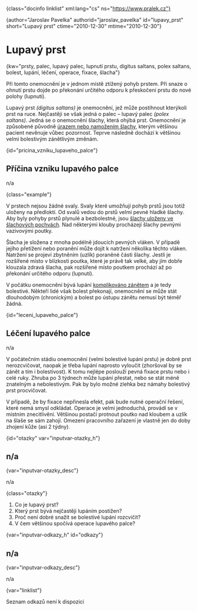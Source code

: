 
{class="docinfo linklist" xml:lang="cs" ns="https://www.pralek.cz"}

{author="Jaroslav Pavelka" authorid="jaroslav\_pavelka" id="lupavy\_prst" short="Lupavý prst" ctime="2010-12-30" mtime="2010-12-30"}

# Lupavý prst

{kw="prsty, palec, lupavý palec, lupnutí prstu, digitus saltans, polex saltans, bolest, lupání, léčení, operace, fixace, šlacha"}

Při tomto onemocnění je v jednom místě ztížený pohyb prstem. Při snaze o ohnutí prstu dojde po překonání určitého odporu k přeskočení prstu do nové polohy (lupnutí).

Lupavý prst _(digitus saltans)_ je onemocnění, jež může postihnout kterýkoli prst na ruce. Nejčastěji se však jedná o palec – lupavý palec _(polex saltans)_. Jedná se o onemocnění šlachy, která ohýbá prst. Onemocnění je způsobené původně [úrazem nebo namožením šlachy][1], kterým většinou pacient nevěnuje vůbec pozornost. Teprve následně dochází k většinou velmi bolestivým zánětlivým změnám.

{id="pricina\_vzniku\_lupaveho_palce"}

## Příčina vzniku lupavého palce

n/a

{class="example"}

V prstech nejsou žádné svaly. Svaly které umožňují pohyb prstů jsou totiž uloženy na předloktí. Od svalů vedou do prstů velmi pevné hladké šlachy. Aby byly pohyby prstů plynulé a bezbolestné, jsou [šlachy uloženy ve šlachových pochvách][1]. Nad některými klouby procházejí šlachy pevnými vazivovými poutky.

Šlacha je složena z mnoha podélně jdoucích pevných vláken. V případě jejího přetížení nebo poranění může dojít k natržení několika těchto vláken. Natržení se projeví zbytněním (uzlík) poraněné části šlachy. Jestli je rozšířené místo v blízkosti poutka, které je právě tak velké, aby jím dobře klouzala zdravá šlacha, pak rozšířené místo poutkem prochází až po překonání určitého odporu (lupnutí).

V počátku onemocnění bývá lupání [komplikováno zánětem][2] a je tedy bolestivé. Někteří lidé však bolest překonají, onemocnění se může stát dlouhodobým (chronickým) a bolest po ústupu zánětu nemusí být téměř žádná.

{id="leceni\_lupaveho\_palce"}

## Léčení lupavého palce

n/a

V počátečním stádiu onemocnění (velmi bolestivé lupání prstu) je dobré prst nerozcvičovat, naopak je třeba lupání naprosto vyloučit (zhoršoval by se zánět a tím i bolestivost). K tomu nejlépe poslouží pevná fixace prstu nebo i celé ruky. Zhruba po 3 týdnech může lupání přestat, nebo se stát méně znatelným a nebolestivým. Pak by bylo možné zlehka bez námahy bolestivý prst procvičovat.

V případě, že by fixace nepřinesla efekt, pak bude nutné operační řešení, které nemá smysl odkládat. Operace je velmi jednoduchá, provádí se v místním znecitlivění. Většinou postačí protnout poutko nad kloubem a uzlík na šlaše se sám zahojí. Omezení pracovního zařazení je vlastně jen do doby zhojení kůže (asi 2 týdny).

{id="otazky" var="inputvar-otazky_h"}

## n/a

{var="inputvar-otazky_desc"}

n/a

{class="otazky"}

  1. Co je lupavý prst?
  2. Který prst bývá nejčastěji lupáním postižen?
  3. Proč není dobré snažit se bolestivé lupání rozcvičit?
  4. V čem většinou spočívá operace lupavého palce?

{var="inputvar-odkazy_h" id="odkazy"}

## n/a

{var="inputvar-odkazy_desc"}

n/a

{var="linklist"}

Seznam odkazů není k dispozici

 [1]: onemocneni_slach
 [2]: lecba_zanetu